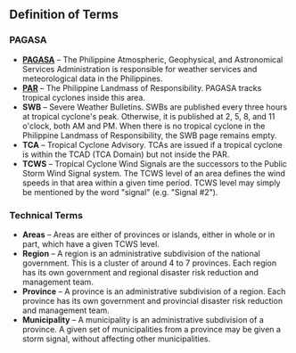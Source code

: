 ## Definition of Terms

### PAGASA
- **[PAGASA](https://en.wikipedia.org/wiki/PAGASA)** &ndash; The Philippine Atmospheric, Geophysical, and Astronomical Services Administration is responsible for weather services and meteorological data in the Philippines.
- **[PAR](https://en.wikipedia.org/wiki/Philippine_Area_of_Responsibility)** &ndash; The Philippine Landmass of Responsibility.  PAGASA tracks tropical cyclones inside this area.
- **SWB** &ndash; Severe Weather Bulletins. SWBs are published every three hours at tropical cyclone's peak. Otherwise, it is published at 2, 5, 8, and 11 o'clock, both AM and PM. When there is no tropical cyclone in the Philippine Landmass of Responsibility, the SWB page remains empty.
- **TCA** &ndash; Tropical Cyclone Advisory. TCAs are issued if a tropical cyclone is within the TCAD (TCA Domain) but not inside the PAR.
- **TCWS** &ndash; Tropical Cyclone Wind Signals are the successors to the Public Storm Wind Signal system. The TCWS level of an area defines the wind speeds in that area within a given time period. TCWS level may simply be mentioned by the word "signal" (e.g. "Signal #2").

### Technical Terms
- **Areas** &ndash; Areas are either of provinces or islands, either in whole or in part, which have a given TCWS level.
- **Region** &ndash; A region is an administrative subdivision of the national government. This is a cluster of around 4 to 7 provinces. Each region has its own government and regional disaster risk reduction and management team.
- **Province** &ndash; A province is an administrative subdivision of a region. Each province has its own government and provincial disaster risk reduction and management team.
- **Municipality** &ndash; A municipality is an administrative subdivision of a province. A given set of municipalities from a province may be given a storm signal, without affecting other municipalities.
